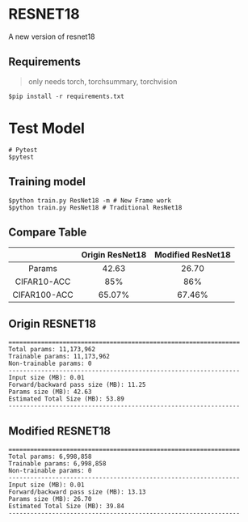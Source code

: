 # RESNET18
A new version of resnet18

## Requirements
> only needs torch, torchsummary, torchvision
```shell
$pip install -r requirements.txt
```

# Test Model

```shell
# Pytest
$pytest
```

## Training model
```shell
$python train.py ResNet18 -m # New Frame work
$python train.py ResNet18 # Traditional ResNet18
```

## Compare Table

||Origin ResNet18|Modified ResNet18|
|:-:|:-:|:-:|
|Params| 42.63|26.70|
|CIFAR10-ACC|85%|86%|
|CIFAR100-ACC|65.07%|67.46%|

## Origin RESNET18
```
================================================================
Total params: 11,173,962
Trainable params: 11,173,962
Non-trainable params: 0
----------------------------------------------------------------
Input size (MB): 0.01
Forward/backward pass size (MB): 11.25
Params size (MB): 42.63
Estimated Total Size (MB): 53.89
----------------------------------------------------------------
```

## Modified RESNET18
```
================================================================
Total params: 6,998,858
Trainable params: 6,998,858
Non-trainable params: 0
----------------------------------------------------------------
Input size (MB): 0.01
Forward/backward pass size (MB): 13.13
Params size (MB): 26.70
Estimated Total Size (MB): 39.84
----------------------------------------------------------------
```
